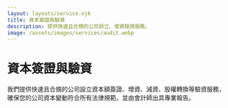 ```yaml
---
layout: layouts/service.njk
title: 資本簽證與驗資
description: 提供快速且合規的公司設立、增資驗資服務。
image: /assets/images/services/audit.webp
---
```

# 資本簽證與驗資
我們提供快速且合規的公司設立資本額簽證、增資、減資、股權轉換等驗資服務，確保您的公司資本變動符合所有法律規範，並由會計師出具專業報告。
